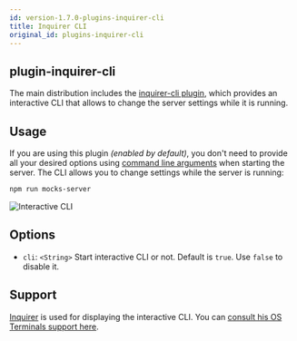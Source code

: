 ```yaml
---
id: version-1.7.0-plugins-inquirer-cli
title: Inquirer CLI
original_id: plugins-inquirer-cli
---
```


## plugin-inquirer-cli

The main distribution includes the [inquirer-cli plugin](https://www.npmjs.com/package/@mocks-server/plugin-inquirer-cli), which provides an interactive CLI that allows to change the server settings while it is running.

## Usage

If you are using this plugin _(enabled by default)_, you don't need to provide all your desired options using [command line arguments](configuration-command-line-arguments.md) when starting the server. The CLI allows you to change settings while the server is running:

```bash
npm run mocks-server
```

![Interactive CLI](assets/cli_animation.gif)

## Options

* `cli`: `<String>` Start interactive CLI or not. Default is `true`. Use `false` to disable it.

## Support

[Inquirer][inquirer-url] is used for displaying the interactive CLI. You can [consult his OS Terminals support here][inquirer-support].

[inquirer-url]: https://www.npmjs.com/package/inquirer#support-os-terminals
[inquirer-support]: https://www.npmjs.com/package/inquirer#support-os-terminals